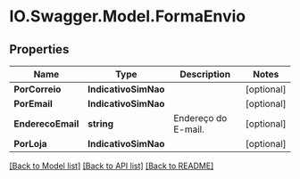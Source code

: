 # IO.Swagger.Model.FormaEnvio
## Properties

Name | Type | Description | Notes
------------ | ------------- | ------------- | -------------
**PorCorreio** | **IndicativoSimNao** |  | [optional] 
**PorEmail** | **IndicativoSimNao** |  | [optional] 
**EnderecoEmail** | **string** | Endereço do E-mail. | [optional] 
**PorLoja** | **IndicativoSimNao** |  | [optional] 

[[Back to Model list]](../README.md#documentation-for-models) [[Back to API list]](../README.md#documentation-for-api-endpoints) [[Back to README]](../README.md)

